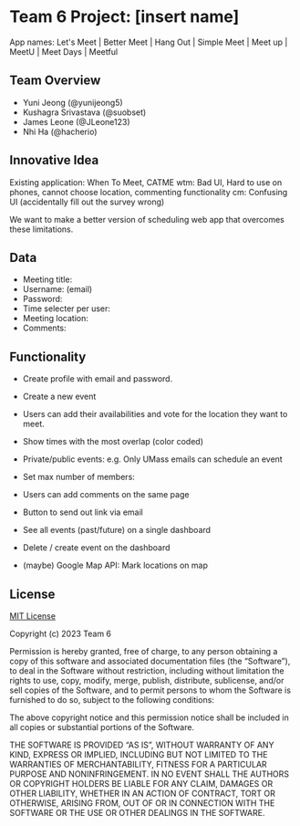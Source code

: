 # Team 6 Project: [insert name]

App names: Let's Meet | Better Meet | Hang Out | Simple Meet | Meet up | MeetU | Meet Days | Meetful

## Team Overview
- Yuni Jeong (@yunijeong5)
- Kushagra Srivastava (@suobset)
- James Leone (@JLeone123)
- Nhi Ha (@hacherio)


## Innovative Idea
Existing application: When To Meet, CATME
wtm: Bad UI, Hard to use on phones, cannot choose location, commenting functionality
cm: Confusing UI (accidentally fill out the survey wrong)

We want to make a better version of scheduling web app that overcomes these limitations.



## Data
- Meeting title:
- Username: (email)
- Password: 
- Time selecter per user: 
- Meeting location:
- Comments: 



## Functionality
- Create profile with email and password.
- Create a new event
- Users can add their availabilities and vote for the location they want to meet.
- Show times with the most overlap (color coded)

- Private/public events: e.g. Only UMass emails can schedule an event

- Set max number of members: 
- Users can add comments on the same page
- Button to send out link via email

- See all events (past/future) on a single dashboard
- Delete / create event on the dashboard

- (maybe) Google Map API: Mark locations on map




## License
[MIT License](https://opensource.org/licenses/MIT)

Copyright (c) 2023 Team 6

Permission is hereby granted, free of charge, to any person obtaining a copy of this software and associated documentation files (the “Software”), to deal in the Software without restriction, including without limitation the rights to use, copy, modify, merge, publish, distribute, sublicense, and/or sell copies of the Software, and to permit persons to whom the Software is furnished to do so, subject to the following conditions:

The above copyright notice and this permission notice shall be included in all copies or substantial portions of the Software.

THE SOFTWARE IS PROVIDED “AS IS”, WITHOUT WARRANTY OF ANY KIND, EXPRESS OR IMPLIED, INCLUDING BUT NOT LIMITED TO THE WARRANTIES OF MERCHANTABILITY, FITNESS FOR A PARTICULAR PURPOSE AND NONINFRINGEMENT. IN NO EVENT SHALL THE AUTHORS OR COPYRIGHT HOLDERS BE LIABLE FOR ANY CLAIM, DAMAGES OR OTHER LIABILITY, WHETHER IN AN ACTION OF CONTRACT, TORT OR OTHERWISE, ARISING FROM, OUT OF OR IN CONNECTION WITH THE SOFTWARE OR THE USE OR OTHER DEALINGS IN THE SOFTWARE.